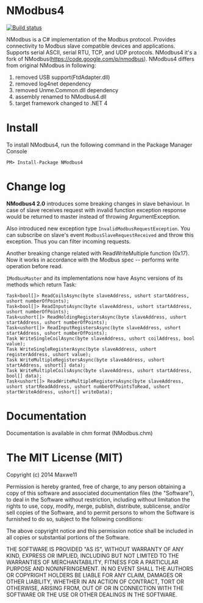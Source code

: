 NModbus4
=======
[![Build status](https://ci.appveyor.com/api/projects/status/xh645h4skw32pu6j?svg=true)](https://ci.appveyor.com/project/Maxwe11/nmodbus4)

NModbus is a C# implementation of the Modbus protocol.
Provides connectivity to Modbus slave compatible devices and applications.
Supports serial ASCII, serial RTU, TCP, and UDP protocols.
NModbus4 it's a fork of NModbus(https://code.google.com/p/nmodbus).
NModbus4 differs from original NModbus in following:

1. removed USB support(FtdAdapter.dll)
2. removed log4net dependency
3. removed Unme.Common.dll dependency
4. assembly renamed to NModbus4.dll
5. target framework changed to .NET 4

Install
=======

To install NModbus4, run the following command in the Package Manager Console

    PM> Install-Package NModbus4

Change log
=======

**NModbus4 2.0** introduces some breaking changes in slave behaviour. In case of slave receives request with invalid function exception response would be returned to master instead of throwing ArgumentException. 

Also introduced new exception type `InvalidModbusRequestException`. You can subscribe on slave's event `ModbusSlaveRequestReceived` and throw this exception. Thus you can filter incoming requests.

Another breaking change related with ReadWriteMultiple function (0x17). Now it works in accordance with the Modbus spec -- performs write operation before read.

`IModbusMaster` and its implementations now have Async versions of its methods which return Task:

    Task<bool[]> ReadCoilsAsync(byte slaveAddress, ushort startAddress, ushort numberOfPoints);
    Task<bool[]> ReadInputsAsync(byte slaveAddress, ushort startAddress, ushort numberOfPoints);
    Task<ushort[]> ReadHoldingRegistersAsync(byte slaveAddress, ushort startAddress, ushort numberOfPoints);
    Task<ushort[]> ReadInputRegistersAsync(byte slaveAddress, ushort startAddress, ushort numberOfPoints);
    Task WriteSingleCoilAsync(byte slaveAddress, ushort coilAddress, bool value);
    Task WriteSingleRegisterAsync(byte slaveAddress, ushort registerAddress, ushort value);
    Task WriteMultipleRegistersAsync(byte slaveAddress, ushort startAddress, ushort[] data);
    Task WriteMultipleCoilsAsync(byte slaveAddress, ushort startAddress, bool[] data);
    Task<ushort[]> ReadWriteMultipleRegistersAsync(byte slaveAddress, ushort startReadAddress, ushort numberOfPointsToRead, ushort startWriteAddress, ushort[] writeData);

Documentation
=======
Documentation is available in chm format (NModbus.chm)

The MIT License (MIT)
=======
Copyright (c) 2014 Maxwe11

Permission is hereby granted, free of charge, to any person obtaining a copy
of this software and associated documentation files (the "Software"), to deal
in the Software without restriction, including without limitation the rights
to use, copy, modify, merge, publish, distribute, sublicense, and/or sell
copies of the Software, and to permit persons to whom the Software is
furnished to do so, subject to the following conditions:

The above copyright notice and this permission notice shall be included in
all copies or substantial portions of the Software.

THE SOFTWARE IS PROVIDED "AS IS", WITHOUT WARRANTY OF ANY KIND, EXPRESS OR
IMPLIED, INCLUDING BUT NOT LIMITED TO THE WARRANTIES OF MERCHANTABILITY,
FITNESS FOR A PARTICULAR PURPOSE AND NONINFRINGEMENT. IN NO EVENT SHALL THE
AUTHORS OR COPYRIGHT HOLDERS BE LIABLE FOR ANY CLAIM, DAMAGES OR OTHER
LIABILITY, WHETHER IN AN ACTION OF CONTRACT, TORT OR OTHERWISE, ARISING FROM,
OUT OF OR IN CONNECTION WITH THE SOFTWARE OR THE USE OR OTHER DEALINGS IN
THE SOFTWARE.

